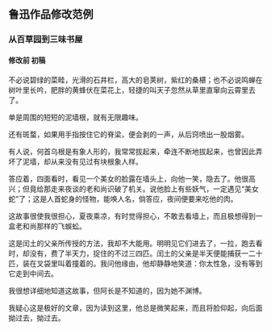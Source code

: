 ## 鲁迅作品修改范例

### 从百草园到三味书屋 

#### 修改前 初稿

不必说碧绿的菜畦，光滑的石井栏，高大的皂荚树，紫红的桑椹；也不必说鸣蝉在树叶里长吟，肥胖的黄蜂伏在菜花上，轻捷的叫天子忽然从草里直窜向云霄里去了。

单是周围的短短的泥墙根，就有无限趣味。

还有斑蝥，如果用手指按住它的脊梁，便会剥的一声，从后窍喷出一股烟雾。

有人说，何首乌根是有象人形的，我常常拔起来，牵连不断地拔起来，也曾因此弄坏了泥墙，却从来没有见过有块根象人样。

答应着，四面看时，看见一个美女的脸露在墙头上，向他一笑，隐去了。他很高兴；但竟给那走来夜谈的老和尚识破了机关。说他脸上有些妖气，一定遇见“美女蛇”了；这是人首蛇身的怪物，能唤人名，倘答应，夜间便要来吃他的肉。

这故事很使我很担心，夏夜乘凉，有时觉得担心，不敢去看墙上，而且极想得到一盒老和尚那样的飞蜈蚣。

这是闰土的父亲所传授的方法，我却不大能用。明明见它们进去了，一拉，跑去看时，却没有，费了半天力，捉住的不过三四匹。闰土的父亲是半天便能捕获一二十匹，装在叉袋里叫着撞着的。我问他缘由，他却静静地笑道：你太性急，没有等到它走到中间去。  

我很想详细地知道这故事，但阿长是不知道的，因为她不渊博。 

我疑心这是极好的文章，因为读到这里，他总是微笑起来，而且将脸仰起，向后面拗过去，拗过去。 
